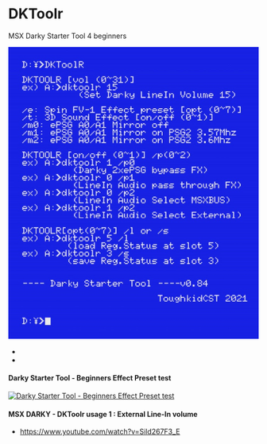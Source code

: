 # DKToolr
 MSX Darky Starter Tool 4 beginners

![MSX Darky Starter Tool 4 beginners](DKToolR8.jpg)

*
*
#### Darky Starter Tool - Beginners Effect Preset test
 
 
[![Darky Starter Tool - Beginners Effect Preset test](https://yt-embed.herokuapp.com/embed?v=UbZ_WyOio24)](https://youtu.be/UbZ_WyOio24 "Darky Starter Tool - Beginners Effect Preset test")


#### MSX DARKY - DKToolr usage 1 : External Line-In volume
- https://www.youtube.com/watch?v=Sild267F3_E
